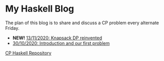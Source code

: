My Haskell Blog
===============

The plan of this blog is to share and discuss a CP problem every alternate Friday.

- **NEW!** [13/11/2020: Knapsack DP reinvented](cp_blog_2.html)
- [30/10/2020: Introduction and our first problem](cp_blog_1.html)

[CP Haskell Repository](https://github.com/anurudhp/CPHaskell)
